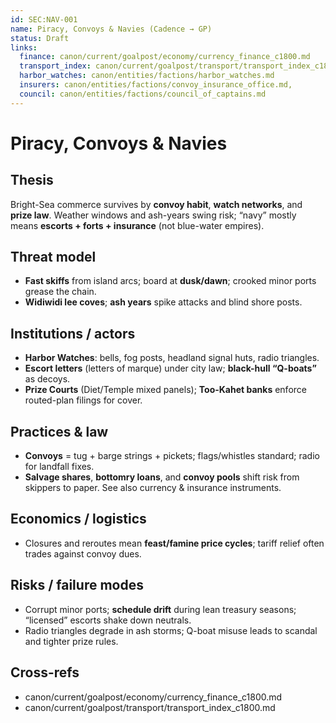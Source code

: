 ```yaml
---
id: SEC:NAV-001
name: Piracy, Convoys & Navies (Cadence → GP)
status: Draft
links:
  finance: canon/current/goalpost/economy/currency_finance_c1800.md
  transport_index: canon/current/goalpost/transport/transport_index_c1800.md
  harbor_watches: canon/entities/factions/harbor_watches.md
  insurers: canon/entities/factions/convoy_insurance_office.md,
  council: canon/entities/factions/council_of_captains.md
---
```


# Piracy, Convoys & Navies

## Thesis
Bright-Sea commerce survives by **convoy habit**, **watch networks**, and **prize law**. Weather windows and ash-years swing risk; “navy” mostly means **escorts + forts + insurance** (not blue-water empires). 

## Threat model
- **Fast skiffs** from island arcs; board at **dusk/dawn**; crooked minor ports grease the chain.  
- **Widiwidi lee coves**; **ash years** spike attacks and blind shore posts. 

## Institutions / actors
- **Harbor Watches**: bells, fog posts, headland signal huts, radio triangles.  
- **Escort letters** (letters of marque) under city law; **black-hull “Q-boats”** as decoys.  
- **Prize Courts** (Diet/Temple mixed panels); **Too-Kahet banks** enforce routed-plan filings for cover. 

## Practices & law
- **Convoys** = tug + barge strings + pickets; flags/whistles standard; radio for landfall fixes.  
- **Salvage shares**, **bottomry loans**, and **convoy pools** shift risk from skippers to paper. See also currency & insurance instruments.

## Economics / logistics
- Closures and reroutes mean **feast/famine price cycles**; tariff relief often trades against convoy dues. 

## Risks / failure modes
- Corrupt minor ports; **schedule drift** during lean treasury seasons; “licensed” escorts shake down neutrals.  
- Radio triangles degrade in ash storms; Q-boat misuse leads to scandal and tighter prize rules.

## Cross-refs
- canon/current/goalpost/economy/currency_finance_c1800.md  
- canon/current/goalpost/transport/transport_index_c1800.md
